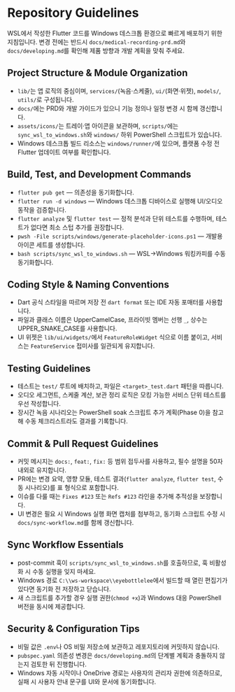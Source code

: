 # Repository Guidelines

WSL에서 작성한 Flutter 코드를 Windows 데스크톱 환경으로 빠르게 배포하기 위한 지침입니다. 변경 전에는 반드시 `docs/medical-recording-prd.md`와 `docs/developing.md`를 확인해 제품 방향과 개발 계획을 맞춰 주세요.

## Project Structure & Module Organization
- `lib/`는 앱 로직의 중심이며, `services/`(녹음·스케줄), `ui/`(화면·위젯), `models/`, `utils/`로 구성됩니다.
- `docs/`에는 PRD와 개발 가이드가 있으니 기능 정의나 일정 변경 시 함께 갱신합니다.
- `assets/icons/`는 트레이·앱 아이콘을 보관하며, `scripts/`에는 `sync_wsl_to_windows.sh`와 `windows/` 하위 PowerShell 스크립트가 있습니다.
- Windows 데스크톱 빌드 리소스는 `windows/runner/`에 있으며, 플랫폼 수정 전 Flutter 업데이트 여부를 확인합니다.

## Build, Test, and Development Commands
- `flutter pub get` — 의존성을 동기화합니다.
- `flutter run -d windows` — Windows 데스크톱 디바이스로 실행해 UI/오디오 동작을 검증합니다.
- `flutter analyze` 및 `flutter test` — 정적 분석과 단위 테스트를 수행하며, 테스트가 없다면 최소 스텁 추가를 권장합니다.
- `pwsh -File scripts/windows/generate-placeholder-icons.ps1` — 개발용 아이콘 세트를 생성합니다.
- `bash scripts/sync_wsl_to_windows.sh` — WSL→Windows 워킹카피를 수동 동기화합니다.

## Coding Style & Naming Conventions
- Dart 공식 스타일을 따르며 저장 전 `dart format` 또는 IDE 자동 포매터를 사용합니다.
- 파일과 클래스 이름은 UpperCamelCase, 프라이빗 멤버는 선행 `_`, 상수는 UPPER_SNAKE_CASE를 사용합니다.
- UI 위젯은 `lib/ui/widgets/`에서 `FeatureRoleWidget` 식으로 이름 붙이고, 서비스는 `FeatureService` 접미사를 일관되게 유지합니다.

## Testing Guidelines
- 테스트는 `test/` 루트에 배치하고, 파일은 `<target>_test.dart` 패턴을 따릅니다.
- 오디오 세그먼트, 스케줄 계산, 보관 정리 로직은 모킹 가능한 서비스 단위 테스트를 우선 작성합니다.
- 장시간 녹음 시나리오는 PowerShell soak 스크립트 추가 계획(Phase 0)을 참고해 수동 체크리스트라도 결과를 기록합니다.

## Commit & Pull Request Guidelines
- 커밋 메시지는 `docs:`, `feat:`, `fix:` 등 범위 접두사를 사용하고, 필수 설명을 50자 내외로 유지합니다.
- PR에는 변경 요약, 영향 모듈, 테스트 결과(`flutter analyze`, `flutter test`, 수동 시나리오)를 표 형식으로 포함합니다.
- 이슈를 다룰 때는 `Fixes #123` 또는 `Refs #123` 라인을 추가해 추적성을 보장합니다.
- UI 변경은 필요 시 Windows 실행 화면 캡처를 첨부하고, 동기화 스크립트 수정 시 `docs/sync-workflow.md`를 함께 갱신합니다.

## Sync Workflow Essentials
- post-commit 훅이 `scripts/sync_wsl_to_windows.sh`를 호출하므로, 훅 비활성화 시 수동 실행을 잊지 마세요.
- Windows 경로 `C:\\ws-workspace\\eyebottlelee`에서 빌드할 때 열린 편집기가 있다면 동기화 전 저장하고 닫습니다.
- 새 스크립트를 추가할 경우 실행 권한(`chmod +x`)과 Windows 대응 PowerShell 버전을 동시에 제공합니다.

## Security & Configuration Tips
- 비밀 값은 `.env`나 OS 비밀 저장소에 보관하고 레포지토리에 커밋하지 않습니다.
- `pubspec.yaml` 의존성 변경은 `docs/developing.md`의 단계별 계획과 충돌하지 않는지 검토한 뒤 진행합니다.
- Windows 자동 시작이나 OneDrive 경로는 사용자의 관리자 권한에 의존하므로, 실패 시 사용자 안내 문구를 UI와 문서에 동기화합니다.
